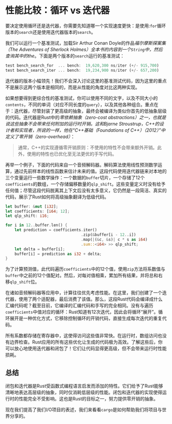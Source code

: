 # 性能比较：循环 vs 迭代器

要决定使用循环还是迭代器，你需要先知道哪一个实现速度更快：是使用:`for`循环版本的`search`还是使用迭代器版本的`search`。

我们可以运行一个基准测试，加载Sir Arthur Conan Doyle的作品*福尔摩斯探案集（The Adventures of Sherlock Holmes）*全本书的内容到一个`String`中，然后查询其中的*the*。下面是两个版本的`search`运行的基准测试：

```rust
test bench_search_for  ... bench:  19,620,300 ns/iter (+/- 915,700)
test bench_search_iter ... bench:  19,234,900 ns/iter (+/- 657,200)
```

迭代器的版本小幅领先！我们不会深入讨论这里的基准测试代码，因为这里的重点不是展示这两个版本是相同的，而是从性能的角度对比这两种实现。

如果想要得到更综合性的基准测试，你可以使用不同的文字，以及不同大小的`contents`，不同的单词（对应不同长度的`query`），以及其他各种组合。重点在于：迭代器，尽管封装了更高级的抽象，最终会被编译为类似你首先的低抽象层级的代码。迭代器是Rust中的*零依赖抽象（zero-cost abstractions）*之一，也就是说这些抽象不会带来任何附加的运行时开销。这和Bjarne Stroustrup，C++的设计者和实现者，所说的一样，他在“C++基础（Foundations of C++）（2012）”中定义了*零开销（zero-overhead）*：

> 通常，C++的实现遵循零开销原则：不使用的特性不会带来额外开销。此外，使用的特性也已优化至无法更优的手写代码。

再举一个例子，下面的代码来自一个音频解码器。解码算法使用线性预测数学运算，通过先前样本的线性函数来估计未来的值。这段代码使用迭代器链来对本地的三个变量运行一些数学操作：一个数据的`buffer`切片，一个存储了12个`coefficients`的数组，一个存储偏移数量的`qlp_shift`。这些变量定义时没有给予任何值；尽管这段代码脱离其上下文后没有太多意义，它仍然是一段简洁、真实的代码，展示了Rust如何将高级抽象翻译为低级代码。

```rust
let buffer: &mut [i32];
let coefficients: [i64; 12];
let qlp_shift: i16;

for i in 12..buffer.len() {
    let prediction = coefficients.iter()
                                 .zip(&buffer[i - 12..i])
                                 .map(|(&c, &s)| c * s as i64)
                                 .sum::<i64> >> qlp_shift;
    let delta = buffer[i];
    buffer[i] = prediction as i32 + delta;
}
```

为了计算预测值，此代码遍历`coefficients`中的12个值，使用`zip`方法将系数值与`buffer`中之前的12个值配对。然后，对每对值相乘，累加所有结果，并将总和右移`qlp_shift`位。

在诸如音频解码器等应用中，计算往往优先考虑性能。在这里，我们创建了一个迭代器，使用了两个适配器，最后消费了该值。那么，这段Rust代码会编译成什么汇编代码呢？截至目前，它编译的汇编代码和手写的完全相同。没有与遍历`coefficients`中值对应的循环：Rust知道有12次迭代，因此会将循环“展开”。循环展开是一种优化方式，它移除控制循环的开销代码，直接生成每次迭代的重复代码。

所有系数都存储在寄存器中，这使得访问这些值非常快。在运行时，数组访问也没有边界检查。Rust应用的所有这些优化让生成的代码极为高效。了解这些后，你可以放心地使用迭代器和闭包了！它们让代码显得更高级，但不会带来运行时性能损耗。

## 总结

闭包和迭代器是Rust受函数式编程语言启发而添加的特性。它们给予了Rust能够清晰地表达高层级的抽象，同时仅消耗低层级的性能。闭包和迭代器的实现使得运行时的性能完全不受影响。这也是Rust的目标之一，努力提供零开销的抽象。

现在我们提高了我们I/O项目的表述，我们来看看`cargo`是如何帮助我们将项目与世界分享的。
